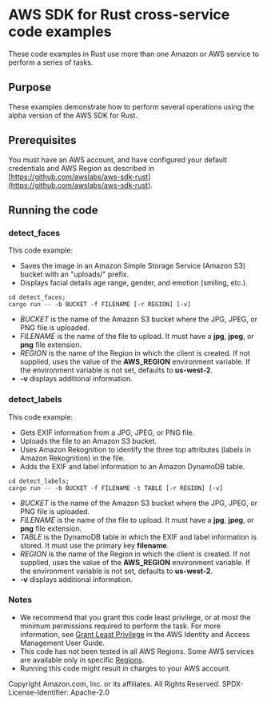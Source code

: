 # AWS SDK for Rust cross-service code examples 

These code examples in Rust use more than one Amazon or AWS service to perform a series of tasks.

## Purpose

These examples demonstrate how to perform several operations using the alpha version of the AWS SDK for Rust.

## Prerequisites

You must have an AWS account, and have configured your default credentials and AWS Region as described in [https://github.com/awslabs/aws-sdk-rust](https://github.com/awslabs/aws-sdk-rust).

## Running the code

### detect_faces

This code example:
- Saves the image in an Amazon Simple Storage Service (Amazon S3) bucket with an "uploads/" prefix.
- Displays facial details age range, gender, and emotion (smiling, etc.).

```
cd detect_faces; 
cargo run -- -b BUCKET -f FILENAME [-r REGION] [-v]
```

- _BUCKET_ is the name of the Amazon S3 bucket where the JPG, JPEG, or PNG file is uploaded.
- _FILENAME_ is the name of the file to upload.
  It must have a __jpg__, __jpeg__, or __png__ file extension.  
- _REGION_ is the name of the Region in which the client is created.
  If not supplied, uses the value of the __AWS_REGION__ environment variable.
  If the environment variable is not set, defaults to __us-west-2__.
- __-v__ displays additional information.

### detect_labels

This code example:
- Gets EXIF information from a JPG, JPEG, or PNG file.
- Uploads the file to an Amazon S3 bucket.
- Uses Amazon Rekognition to identify the three top attributes (labels in Amazon Rekognition) in the file.
- Adds the EXIF and label information to an Amazon DynamoDB table.

```
cd detect_labels; 
cargo run -- -b BUCKET -f FILENAME -t TABLE [-r REGION] [-v]
```

- _BUCKET_ is the name of the Amazon S3 bucket where the JPG, JPEG, or PNG file is uploaded.
- _FILENAME_ is the name of the file to upload.
  It must have a __jpg__, __jpeg__, or __png__ file extension.
- _TABLE_ is the DynamoDB table in which the EXIF and label information is stored.
  It must use the primary key __filename__.
- _REGION_ is the name of the Region in which the client is created.
  If not supplied, uses the value of the __AWS_REGION__ environment variable.
  If the environment variable is not set, defaults to __us-west-2__.
- __-v__ displays additional information.


### Notes

- We recommend that you grant this code least privilege,
  or at most the minimum permissions required to perform the task.
  For more information, see
  [Grant Least Privilege](https://docs.aws.amazon.com/IAM/latest/UserGuide/best-practices.html#grant-least-privilege)
  in the AWS Identity and Access Management User Guide.
- This code has not been tested in all AWS Regions.
  Some AWS services are available only in specific
  [Regions](https://aws.amazon.com/about-aws/global-infrastructure/regional-product-services).
- Running this code might result in charges to your AWS account.

Copyright Amazon.com, Inc. or its affiliates. All Rights Reserved. SPDX-License-Identifier: Apache-2.0